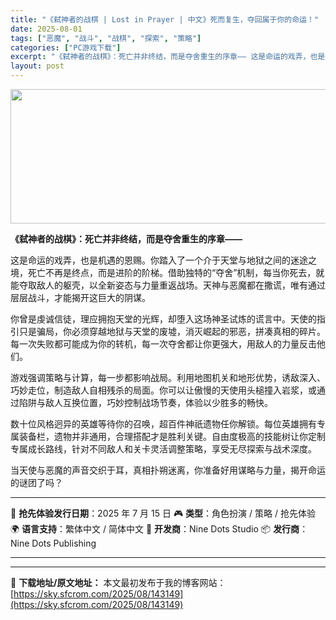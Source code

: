 ```yaml
---
title: "《弑神者的战棋 | Lost in Prayer | 中文》死而复生，夺回属于你的命运！"
date: 2025-08-01
tags: ["恶魔", "战斗", "战棋", "探索", "策略"]
categories: ["PC游戏下载"]
excerpt: "《弑神者的战棋》：死亡并非终结，而是夺舍重生的序章—— 这是命运的戏弄，也是机遇的恩赐。你踏入了一个介于天堂与地狱之间的迷途之境，死亡不再是终点，而是进阶的阶梯。借助独特的“夺舍”机制，每当你死去，就能夺取敌人的躯壳，以全新姿态与力量重返战场。天神与恶魔都在撒谎，唯有通过层层战斗，才能揭开这巨大的阴&hellip;"
layout: post
---
```


<img class="aligncenter size-full wp-image-143150" src="https://sky.sfcrom.com/wp-content/uploads/2025/08/2025080102481258.webp" alt="" width="700" height="215" />

<strong>《弑神者的战棋》：死亡并非终结，而是夺舍重生的序章——</strong>

这是命运的戏弄，也是机遇的恩赐。你踏入了一个介于天堂与地狱之间的迷途之境，死亡不再是终点，而是进阶的阶梯。借助独特的“夺舍”机制，每当你死去，就能夺取敌人的躯壳，以全新姿态与力量重返战场。天神与恶魔都在撒谎，唯有通过层层战斗，才能揭开这巨大的阴谋。

你曾是虔诚信徒，理应拥抱天堂的光辉，却堕入这场神圣试炼的谎言中。天使的指引只是骗局，你必须穿越地狱与天堂的废墟，消灭崛起的邪恶，拼凑真相的碎片。每一次失败都可能成为你的转机，每一次夺舍都让你更强大，用敌人的力量反击他们。

游戏强调策略与计算，每一步都影响战局。利用地图机关和地形优势，诱敌深入、巧妙走位，制造敌人自相残杀的局面。你可以让傲慢的天使用头槌撞入岩浆，或通过陷阱与敌人互换位置，巧妙控制战场节奏，体验以少胜多的畅快。

数十位风格迥异的英雄等待你的召唤，超百件神祇遗物任你解锁。每位英雄拥有专属装备栏，遗物并非通用，合理搭配才是胜利关键。自由度极高的技能树让你定制专属成长路线，针对不同敌人和关卡灵活调整策略，享受无尽探索与战术深度。

当天使与恶魔的声音交织于耳，真相扑朔迷离，你准备好用谋略与力量，揭开命运的谜团了吗？

<hr />

📅 <strong>抢先体验发行日期</strong>：2025 年 7 月 15 日
🎮 <strong>类型</strong>：角色扮演 / 策略 / 抢先体验
🌍 <strong>语言支持</strong>：繁体中文 / 简体中文
🏢 <strong>开发商</strong>：Nine Dots Studio
📦 <strong>发行商</strong>：Nine Dots Publishing

<hr />

---
📖 **下载地址/原文地址：** 本文最初发布于我的博客网站：[https://sky.sfcrom.com/2025/08/143149](https://sky.sfcrom.com/2025/08/143149)
